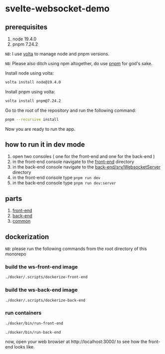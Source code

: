# svelte-websocket-demo

## prerequisites

1. node 19.4.0
2. pnpm 7.24.2

`NB`: I use [volta](https://volta.sh/) to manage node and pnpm versions.

`NB`: Please also ditch using npm altogether, do use [pnpm](https://pnpm.io/) for god's sake.

Install node using volta:

```bash
volta install node@19.4.0
```

Install pnpm using volta:

```bash
volta install pnpm@7.24.2
```

Go to the root of the repository and run the following command:

```bash
pnpm --recursive install
```

Now you are ready to run the app.

## how to run it in dev mode

1. open two consoles ( one for the front-end and one for the back-end )
2. in the front-end console navigate to the [front-end](sources/front-end) directory
3. in the back-end console navigate to the [back-end/srv/WebsocketServer](sources/back-end/srv/WebsocketServer) directory
4. in the front-end console type `pnpm run dev`
5. in the back-end console type `pnpm run dev:server`

## parts

1. [front-end](sources/front-end/README.md)
2. [back-end](sources/back-end/readme.md)
3. [common](sources/common/readme.md)

## dockerization

`NB`: please run the following commands from the root directory of this monorepo

### build the ws-front-end image

```bash
./docker/.scripts/dockerize-front-end
```

### build the ws-back-end image

```bash
./docker/.scripts/dockerize-back-end
```

### run containers

```bash
./docker/bin/run-front-end
```

```bash
./docker/bin/run-back-end
```

now, open your web browser at http://localhost:3000/ to see how the front-end looks like.
